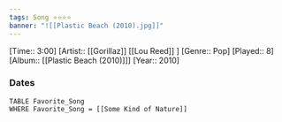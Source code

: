 ```yaml
---
tags: Song ⭐⭐⭐⭐ 
banner: "![[Plastic Beach (2010).jpg]]"
---
```

[Time:: 3:00]
[Artist:: [[Gorillaz]] [[Lou Reed]] ]
[Genre:: Pop]
[Played:: 8]
[Album:: [[Plastic Beach (2010)]]]
[Year:: 2010]
### Dates
````dataview
TABLE Favorite_Song
WHERE Favorite_Song = [[Some Kind of Nature]]
````